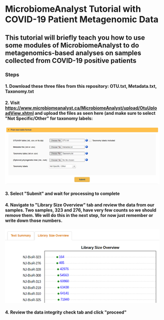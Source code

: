 # MicrobiomeAnalyst Tutorial with COVID-19 Patient Metagenomic Data
## This tutorial will briefly teach you how to use some modules of MicrobiomeAnalyst to do metagenomics-based analyses on samples collected from COVID-19 positive patients
### Steps
#### 1. Download these three files from this repository: OTU.txt, Metadata.txt, Taxonomy.txt
#### 2. Visit https://www.microbiomeanalyst.ca/MicrobiomeAnalyst/upload/OtuUploadView.xhtml and upload the files as seen here (and make sure to select "Not Specific/Other" for taxonomy labels:
![Text File inputs](images/MA1.PNG)
#### 3. Select "Submit" and wait for processing to complete
#### 4. Navigate to "Library Size Overview" tab and review the data from our samples. Two samples, 323 and 276, have very few counts so we should remove them. We will do this in the next step, for now just remember or write down those numbers.
![Text File inputs](images/MA2.PNG)
#### 4. Review the data integrity check tab and click "proceed"
